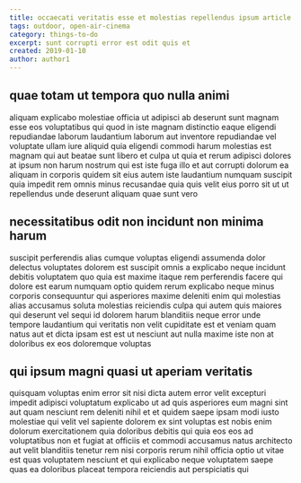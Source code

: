 ```yaml
---
title: occaecati veritatis esse et molestias repellendus ipsum article 9992
tags: outdoor, open-air-cinema
category: things-to-do
excerpt: sunt corrupti error est odit quis et
created: 2019-01-10
author: author1
---
```


## quae totam ut tempora quo nulla animi

aliquam explicabo molestiae officia ut adipisci ab deserunt sunt magnam esse eos voluptatibus qui quod in iste magnam distinctio eaque eligendi repudiandae laborum laudantium laborum aut inventore repudiandae vel voluptate ullam iure aliquid quia eligendi commodi harum molestias est magnam qui aut beatae sunt libero et culpa ut quia et rerum adipisci dolores at ipsum non harum nostrum qui est iste fuga illo et aut corrupti dolorum ea aliquam in corporis quidem sit eius autem iste laudantium numquam suscipit quia impedit rem omnis minus recusandae quia quis velit eius porro sit ut ut repellendus unde deserunt aliquam quae sunt vero

## necessitatibus odit non incidunt non minima harum

suscipit perferendis alias cumque voluptas eligendi assumenda dolor delectus voluptates dolorem est suscipit omnis a explicabo neque incidunt debitis voluptatem quo quia est maxime itaque rem perferendis facere qui dolore est earum numquam optio quidem rerum explicabo neque minus corporis consequuntur qui asperiores maxime deleniti enim qui molestias alias accusamus soluta molestias reiciendis culpa qui autem quis maiores qui deserunt vel sequi id dolorem harum blanditiis neque error unde tempore laudantium qui veritatis non velit cupiditate est et veniam quam natus aut et dicta ipsam est est ut nesciunt aut nulla maxime iste non at doloribus ex eos doloremque voluptas

## qui ipsum magni quasi ut aperiam veritatis

quisquam voluptas enim error sit nisi dicta autem error velit excepturi impedit adipisci voluptatum explicabo ut ad quis asperiores eum magni sint aut quam nesciunt rem deleniti nihil et et quidem saepe ipsam modi iusto molestiae qui velit vel sapiente dolorem ex sint voluptas est nobis enim dolorum exercitationem quia doloribus debitis qui quia eos eos ad voluptatibus non et fugiat at officiis et commodi accusamus natus architecto aut velit blanditiis tenetur rem nisi corporis rerum nihil officia optio ut vitae est quas voluptatem nesciunt et qui explicabo neque voluptatem saepe quas ea doloribus placeat tempora reiciendis aut perspiciatis qui
